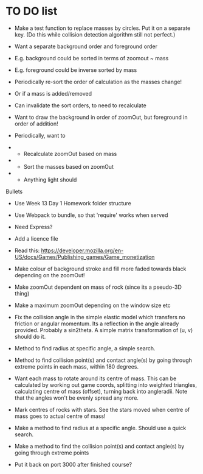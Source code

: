 # TO DO list

- Make a test function to replace masses by circles. Put it on a separate key.
  (Do this while collision detection algorithm still not perfect.)

- Want a separate background order and foreground order
- E.g. background could be sorted in terms of zoomout ~ mass
- E.g. foreground could be inverse sorted by mass
- Periodically re-sort the order of calculation as the masses change!
- Or if a mass is added/removed
- Can invalidate the sort orders, to need to recalculate
- Want to draw the background in order of zoomOut,
  but foreground in order of addition!

- Periodically, want to
- - Recalculate zoomOut based on mass
- - Sort the masses based on zoomOut
- - Anything light should

Bullets

- Use Week 13 Day 1 Homework folder structure
- Use Webpack to bundle, so that 'require' works when served
- Need Express?
- Add a licence file
- Read this: https://developer.mozilla.org/en-US/docs/Games/Publishing_games/Game_monetization

- Make colour of background stroke and fill more faded towards black depending on the zoomOut!
- Make zoomOut dependent on mass of rock (since its a pseudo-3D thing)
- Make a maximum zoomOut depending on the window size etc

- Fix the collision angle in the simple elastic model which transfers no friction or angular momentum. Its a reflection in the angle already provided. Probably a sin2theta. A simple matrix transformation of (u, v) should do it.

- Method to find radius at specific angle, a simple search.
- Method to find collision point(s) and contact angle(s) by going through extreme points in each mass, within 180 degrees.

- Want each mass to rotate around its centre of mass. This can be calculated by working out game coords, splitting into weighted triangles, calculating centre of mass (offset), turning back into angleradii. Note that the angles won't be evenly spread any more.
- Mark centres of rocks with stars. See the stars moved when centre of mass goes to actual centre of mass!

- Make a method to find radius at a specific angle. Should use a quick search.
- Make a method to find the collision point(s) and contact angle(s) by going through extreme points

- Put it back on port 3000 after finished course?
